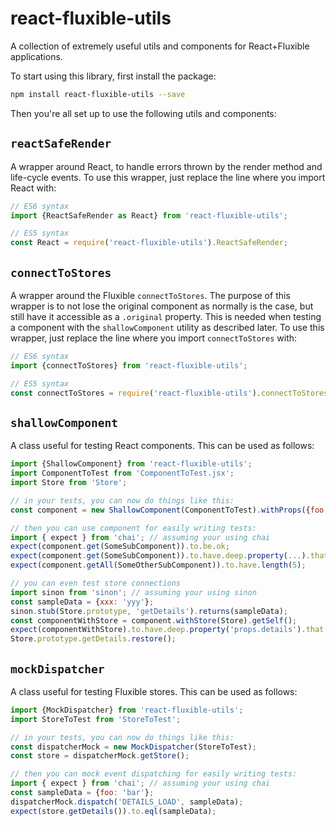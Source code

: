 # react-fluxible-utils
A collection of extremely useful utils and components for React+Fluxible applications.

To start using this library, first install the package:

```bash
npm install react-fluxible-utils --save
```

Then you're all set up to use the following utils and components:

## `reactSafeRender`

A wrapper around React, to handle errors thrown by the render method and life-cycle events. To use this wrapper, just replace the line where you import React with:

```javascript
// ES6 syntax
import {ReactSafeRender as React} from 'react-fluxible-utils';

// ES5 syntax
const React = require('react-fluxible-utils').ReactSafeRender;
```

## `connectToStores`

A wrapper around the Fluxible `connectToStores`. The purpose of this wrapper is to not lose the original component as normally is the case, but still have it accessible as a `.original` property. This is needed when testing a component with the `shallowComponent` utility as described later. To use this wrapper, just replace the line where you import `connectToStores` with:

```javascript
// ES6 syntax
import {connectToStores} from 'react-fluxible-utils';

// ES5 syntax
const connectToStores = require('react-fluxible-utils').connectToStores;
```

## `shallowComponent`

A class useful for testing React components. This can be used as follows:

```javascript
import {ShallowComponent} from 'react-fluxible-utils';
import ComponentToTest from 'ComponentToTest.jsx';
import Store from 'Store';

// in your tests, you can now do things like this:
const component = new ShallowComponent(ComponentToTest).withProps({foo: 'bar'});

// then you can use component for easily writing tests:
import { expect } from 'chai'; // assuming your using chai
expect(component.get(SomeSubComponent)).to.be.ok;
expect(component.get(SomeSubComponent)).to.have.deep.property(...).that.deep.equals(...);
expect(component.getAll(SomeOtherSubComponent)).to.have.length(5);

// you can even test store connections
import sinon from 'sinon'; // assuming your using sinon
const sampleData = {xxx: 'yyy'};
sinon.stub(Store.prototype, 'getDetails').returns(sampleData);
const componentWithStore = component.withStore(Store).getSelf();
expect(componentWithStore).to.have.deep.property('props.details').that.deep.equals(sampleData);
Store.prototype.getDetails.restore();
```

## `mockDispatcher`

A class useful for testing Fluxible stores. This can be used as follows:

```javascript
import {MockDispatcher} from 'react-fluxible-utils';
import StoreToTest from 'StoreToTest';

// in your tests, you can now do things like this:
const dispatcherMock = new MockDispatcher(StoreToTest);
const store = dispatcherMock.getStore();

// then you can mock event dispatching for easily writing tests:
import { expect } from 'chai'; // assuming your using chai
const sampleData = {foo: 'bar'};
dispatcherMock.dispatch('DETAILS_LOAD', sampleData);
expect(store.getDetails()).to.eql(sampleData);
```
